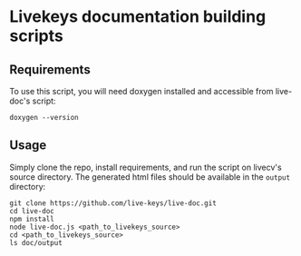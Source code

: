 # Livekeys documentation building scripts

## Requirements

To use this script, you will need doxygen installed and accessible from live-doc's script:

```
doxygen --version
```

## Usage

Simply clone the repo, install requirements, and run the script on livecv's source directory.
The generated html files should be available in the ```output``` directory:

```
git clone https://github.com/live-keys/live-doc.git
cd live-doc
npm install
node live-doc.js <path_to_livekeys_source>
cd <path_to_livekeys_source>
ls doc/output
```
